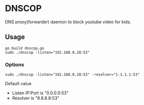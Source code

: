 # DNSCOP

DNS proxy(forwarder) daemon to block youtube video for kids.  

## Usage

```
go build dnscop.go  
sudo ./dnscop -listen="192.168.0.28:53"
```
### Options

```
sudo ./dnscop -listen="192.168.0.28:53" -resolver="1.1.1.1:53"
```

Default value
- Listen IP:Port is "0.0.0.0:53"
- Resolver is "8.8.8.8:53"

